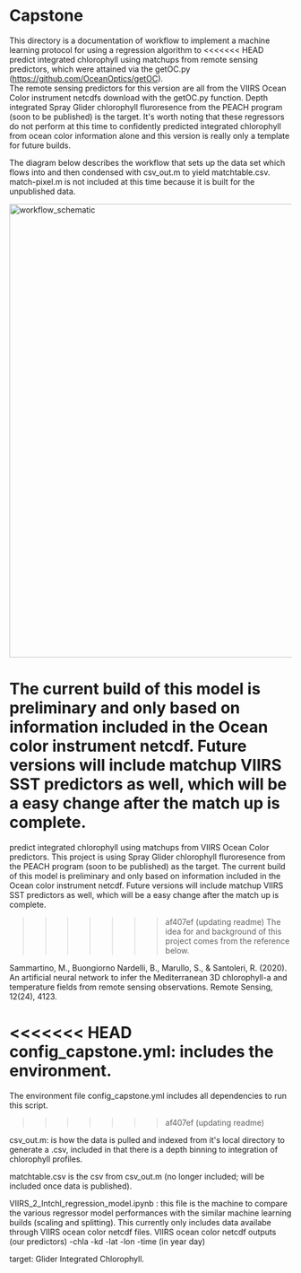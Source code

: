 # Capstone
This directory is a documentation of workflow to implement a machine learning protocol for using a regression algorithm to
<<<<<<< HEAD
predict integrated chlorophyll using matchups from remote sensing predictors, which were attained via the getOC.py
(https://github.com/OceanOptics/getOC).  
The remote sensing predictors for this version are all from the VIIRS Ocean Color instrument netcdfs download with the getOC.py function. 
Depth integrated Spray Glider chlorophyll fluroresence from the PEACH program (soon to be published) is the target. It's worth noting that these regressors do not perform at this time to confidently predicted integrated chlorophyll from ocean color information alone and this version is really only a template for future builds. 

The diagram below describes the workflow that sets up the data set which flows into and then condensed with csv_out.m to yield matchtable.csv.
match-pixel.m is not included at this time because it is built for the unpublished data. 

<img width="809" alt="workflow_schematic" src="https://user-images.githubusercontent.com/123086430/233086804-bd519f1f-404a-436a-aee1-27a108298414.png">

The current build of this model is preliminary and only based on information included in the Ocean color instrument netcdf. 
Future versions will include matchup VIIRS SST predictors as well, which will be a easy change after the match up is complete. 
=======
predict integrated chlorophyll using matchups from VIIRS Ocean Color predictors.
This project is using Spray Glider chlorophyll fluroresence from the PEACH program (soon to be published) as the target.
The current build of this model is preliminary and only based on information included in the Ocean color instrument netcdf.
Future versions will include matchup VIIRS SST predictors as well, which will be a easy change after the match up is complete.
>>>>>>> af407ef (updating readme)
The idea for and background of this project comes from the reference below. 
 
Sammartino, M., Buongiorno Nardelli, B., Marullo, S., & Santoleri, R. (2020). An artificial 
neural network to infer the Mediterranean 3D chlorophyll-a and temperature fields from 
remote sensing observations. Remote Sensing, 12(24), 4123. 

<<<<<<< HEAD
config_capstone.yml: includes the environment. 
=======
The environment file config_capstone.yml includes all dependencies to run this script. 
>>>>>>> af407ef (updating readme)

csv_out.m: is how the data is pulled and indexed from it's local directory to generate a .csv, included in that there is a depth 
binning to integration of chlorophyll profiles.

matchtable.csv is the csv from csv_out.m (no longer included; will be 
included once data is published). 

VIIRS_2_Intchl_regression_model.ipynb : this file is the machine to compare the various regressor model 
performances with the similar machine learning builds (scaling and splitting). This currently only includes 
data availabe through VIIRS ocean color netcdf files. 
VIIRS ocean color netcdf outputs (our predictors)
-chla
-kd
-lat
-lon
-time (in year day) 

target: 
Glider Integrated Chlorophyll. 

